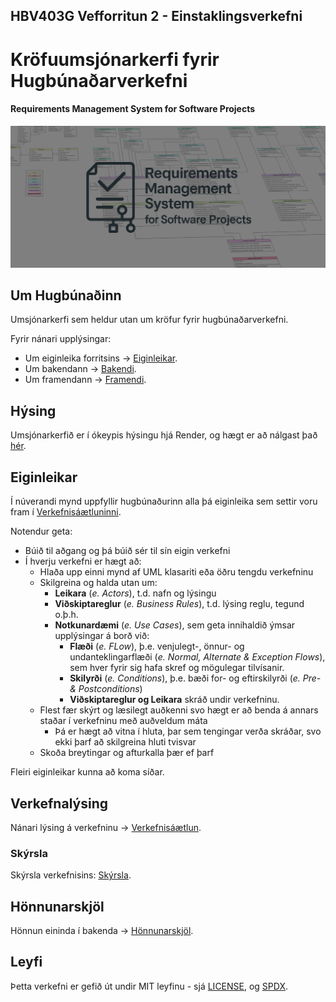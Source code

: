 ## HBV403G Vefforritun 2 - Einstaklingsverkefni
# Kröfuumsjónarkerfi fyrir Hugbúnaðarverkefni
#### Requirements Management System for Software Projects
![ChatGPTs Attempt at a Logo Made Into a Banner Image](Banner.png)

## Um Hugbúnaðinn
Umsjónarkerfi sem heldur utan um kröfur fyrir hugbúnaðarverkefni. 

Fyrir nánari upplýsingar:


* Um eiginleika forritsins → [Eiginleikar](#eiginleikar).
* Um bakendann → [Bakendi](backend/README.md).
* Um framendann → [Framendi](frontend/README.md).

## Hýsing
Umsjónarkerfið er í ókeypis hýsingu hjá Render, og hægt er að nálgast það [hér](https://hbv403g-vef2-ev-frontend.onrender.com).

## Eiginleikar
Í núverandi mynd uppfyllir hugbúnaðurinn alla þá eiginleika sem settir voru fram í [Verkefnisáætluninni](projectPlan.md). 

Notendur geta:

* Búið til aðgang og þá búið sér til sín eigin verkefni
* Í hverju verkefni er hægt að:
  * Hlaða upp einni mynd af UML klasariti eða öðru tengdu verkefninu 
  * Skilgreina og halda utan um:
    * **Leikara** (*e. Actors*), t.d. nafn og lýsingu
    * **Viðskiptareglur** (*e. Business Rules*), t.d. lýsing reglu, tegund o.þ.h. 
    * **Notkunardæmi** (*e. Use Cases*), sem geta innihaldið ýmsar upplýsingar á borð við:
      * **Flæði** (*e. FLow*), þ.e. venjulegt-, önnur- og undanteklingarflæði (*e. Normal, Alternate & Exception Flows*), sem hver fyrir sig hafa skref og mögulegar tilvísanir.
      * **Skilyrði** (*e. Conditions*), þ.e. bæði for- og eftirskilyrði (*e. Pre- & Postconditions*)
      * **Viðskiptareglur og Leikara** skráð undir verkefninu.
  * Flest fær skýrt og læsilegt auðkenni svo hægt er að benda á annars staðar í verkefninu með auðveldum máta
    * Þá er hægt að vitna í hluta, þar sem tengingar verða skráðar, svo ekki þarf að skilgreina hluti tvisvar
  * Skoða breytingar og afturkalla þær ef þarf

Fleiri eiginleikar kunna að koma síðar.

## Verkefnalýsing
Nánari lýsing á verkefninu → [Verkefnisáætlun](projectPlan.md).

### Skýrsla
Skýrsla verkefnisins: [Skýrsla](report/ProjectReport.pdf).

## Hönnunarskjöl
Hönnun eininda í bakenda → [Hönnunarskjöl](backend/designDocs/design.md).

## Leyfi
Þetta verkefni er gefið út undir MIT leyfinu - sjá [LICENSE](LICENSE), og [SPDX](https://spdx.org/licenses/MIT.html).

